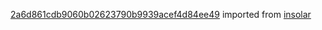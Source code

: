 [2a6d861cdb9060b02623790b9939acef4d84ee49](https://github.com/insolar/insolar/commit/2a6d861cdb9060b02623790b9939acef4d84ee49) imported from [insolar](https://github.com/insolar/insolar)
